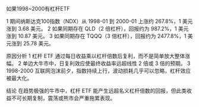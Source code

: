 如果1998~2000有杠杆ETF

1 期间纳斯达克100指数（NDX）从 1998-01 到 2000-01 上涨约 267.8%，1 美元涨到 3.68 美元。
2 如果同期存在 QLD（2 倍杠杆），回报约为 987.2%，1 美元涨到 10.87 美元。
3 如果同期存在 TQQQ（3 倍杠杆），回报约为 2477.8%，1 美元涨到 25.78 美元。

原因分析
1 杠杆 ETF 通过每日收益乘以杠杆倍数后复利，而不是简单放大整体涨幅。
2 单边大牛市中，日复利效应使最终收益率远超线性 2 倍或 3 倍的预期。
3 1998-2000 互联网泡沫前夕，指数持续上行，波动损耗几乎可以忽略，杠杆效应被最大化。

结论
在趋势极强的牛市中，杠杆 ETF 能产生远超名义杠杆倍数的回报，但此类收益不可长期复制，震荡或熊市会严重拖累表现。
